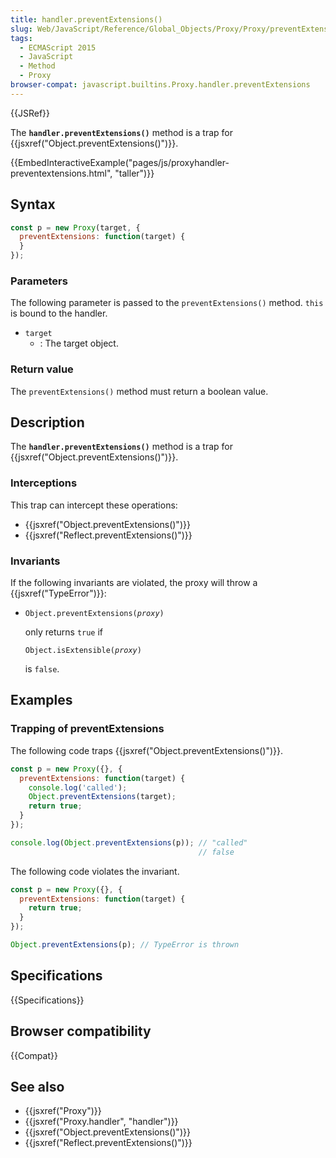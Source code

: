 ```yaml
---
title: handler.preventExtensions()
slug: Web/JavaScript/Reference/Global_Objects/Proxy/Proxy/preventExtensions
tags:
  - ECMAScript 2015
  - JavaScript
  - Method
  - Proxy
browser-compat: javascript.builtins.Proxy.handler.preventExtensions
---
```

{{JSRef}}

The **`handler.preventExtensions()`** method is a trap for
{{jsxref("Object.preventExtensions()")}}.

{{EmbedInteractiveExample("pages/js/proxyhandler-preventextensions.html", "taller")}}

## Syntax

```js
const p = new Proxy(target, {
  preventExtensions: function(target) {
  }
});
```

### Parameters

The following parameter is passed to the `preventExtensions()` method. `this` is
bound to the handler.

*   `target`
    *   : The target object.

### Return value

The `preventExtensions()` method must return a boolean value.

## Description

The **`handler.preventExtensions()`** method is a trap for
{{jsxref("Object.preventExtensions()")}}.

### Interceptions

This trap can intercept these operations:

*   {{jsxref("Object.preventExtensions()")}}
*   {{jsxref("Reflect.preventExtensions()")}}

### Invariants

If the following invariants are violated, the proxy will throw a
{{jsxref("TypeError")}}:

*   <code>Object.preventExtensions(<var>proxy</var>)</code>

    only returns `true` if

    <code>Object.isExtensible(<var>proxy</var>)</code>

    is `false`.

## Examples

### Trapping of preventExtensions

The following code traps {{jsxref("Object.preventExtensions()")}}.

```js
const p = new Proxy({}, {
  preventExtensions: function(target) {
    console.log('called');
    Object.preventExtensions(target);
    return true;
  }
});

console.log(Object.preventExtensions(p)); // "called"
                                          // false
```

The following code violates the invariant.

```js example-bad
const p = new Proxy({}, {
  preventExtensions: function(target) {
    return true;
  }
});

Object.preventExtensions(p); // TypeError is thrown
```

## Specifications

{{Specifications}}

## Browser compatibility

{{Compat}}

## See also

*   {{jsxref("Proxy")}}
*   {{jsxref("Proxy.handler", "handler")}}
*   {{jsxref("Object.preventExtensions()")}}
*   {{jsxref("Reflect.preventExtensions()")}}
